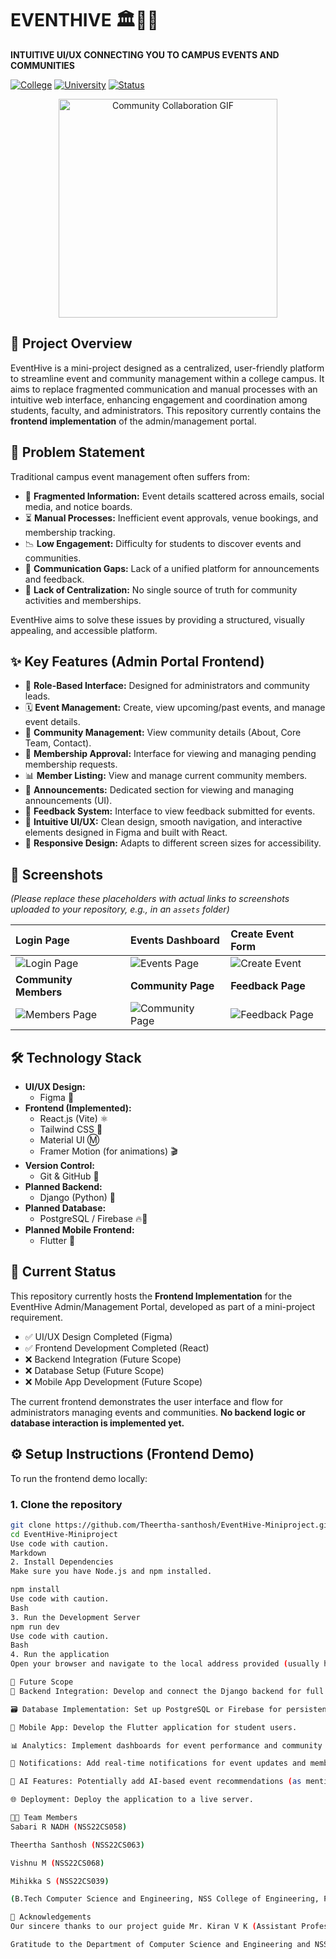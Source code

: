 # EVENTHIVE 🏛️📅🤝

**INTUITIVE UI/UX CONNECTING YOU TO CAMPUS EVENTS AND COMMUNITIES**

[![College](https://img.shields.io/badge/College-NSSCE%20Palakkad-blue)](https://nssce.ac.in/) [![University](https://img.shields.io/badge/University-APJ%20AKTU-red)](https://ktu.edu.in/eu/core/user/home.htm) [![Status](https://img.shields.io/badge/Status-Frontend%20Complete%20(Mini%20Project)-brightgreen)](#-current-status)

<!-- Optional: Add a banner image or GIF here if you have one -->
<!-- Example: ![EventHive Banner](link/to/your/banner.png) -->
<p align="center">
  <img src="https://media.giphy.com/media/v1.Y2lkPTc5MGI3NjExa2tvdjVvZm1rbjl6c2N4Z2V6cW83bzJkbG00ZmJkbmoyMnI4ZTN2MiZlcD12MV9pbnRlcm5hbF9naWZfYnlfaWQmY3Q9Zw/QkDEMy8qr1Y1r9t2L3/giphy.gif" width="350" alt="Community Collaboration GIF">
</p>

## 🚀 Project Overview

EventHive is a mini-project designed as a centralized, user-friendly platform to streamline event and community management within a college campus. It aims to replace fragmented communication and manual processes with an intuitive web interface, enhancing engagement and coordination among students, faculty, and administrators. This repository currently contains the **frontend implementation** of the admin/management portal.

## 🤔 Problem Statement

Traditional campus event management often suffers from:

*   🤯 **Fragmented Information:** Event details scattered across emails, social media, and notice boards.
*   ⏳ **Manual Processes:** Inefficient event approvals, venue bookings, and membership tracking.
*   📉 **Low Engagement:** Difficulty for students to discover events and communities.
*   🚧 **Communication Gaps:** Lack of a unified platform for announcements and feedback.
*   👥 **Lack of Centralization:** No single source of truth for community activities and memberships.

EventHive aims to solve these issues by providing a structured, visually appealing, and accessible platform.

## ✨ Key Features (Admin Portal Frontend)

*   👤 **Role-Based Interface:** Designed for administrators and community leads.
*   🗓️ **Event Management:** Create, view upcoming/past events, and manage event details.
*   👥 **Community Management:** View community details (About, Core Team, Contact).
*   🙋 **Membership Approval:** Interface for viewing and managing pending membership requests.
*   📊 **Member Listing:** View and manage current community members.
*   📢 **Announcements:** Dedicated section for viewing and managing announcements (UI).
*   📝 **Feedback System:** Interface to view feedback submitted for events.
*   🎨 **Intuitive UI/UX:** Clean design, smooth navigation, and interactive elements designed in Figma and built with React.
*   📱 **Responsive Design:** Adapts to different screen sizes for accessibility.

## 📸 Screenshots

*(Please replace these placeholders with actual links to screenshots uploaded to your repository, e.g., in an `assets` folder)*

| Login Page                                 | Events Dashboard                          | Create Event Form                          |
| :----------------------------------------- | :---------------------------------------- | :--------------------------------------- |
| ![Login Page](assets/login_page.png)       | ![Events Page](assets/events_page.png)    | ![Create Event](assets/create_event.png) |
| **Community Members**                      | **Community Page**                        | **Feedback Page**                        |
| ![Members Page](assets/members_page.png)   | ![Community Page](assets/community_page.png) | ![Feedback Page](assets/feedback_page.png) |

## 🛠️ Technology Stack

*   **UI/UX Design:**
    *   Figma 🎨
*   **Frontend (Implemented):**
    *   React.js (Vite) ⚛️
    *   Tailwind CSS 💨
    *   Material UI Ⓜ️
    *   Framer Motion (for animations) 🎬
*   **Version Control:**
    *   Git & GitHub 🐙
*   **Planned Backend:**
    *   Django (Python) 🐍
*   **Planned Database:**
    *   PostgreSQL / Firebase 🔥🐘
*   **Planned Mobile Frontend:**
    *   Flutter 📱

## 🚧 Current Status

This repository currently hosts the **Frontend Implementation** for the EventHive Admin/Management Portal, developed as part of a mini-project requirement.

*   ✅ UI/UX Design Completed (Figma)
*   ✅ Frontend Development Completed (React)
*   ❌ Backend Integration (Future Scope)
*   ❌ Database Setup (Future Scope)
*   ❌ Mobile App Development (Future Scope)

The current frontend demonstrates the user interface and flow for administrators managing events and communities. **No backend logic or database interaction is implemented yet.**

## ⚙️ Setup Instructions (Frontend Demo)

To run the frontend demo locally:

### 1. Clone the repository

```bash
git clone https://github.com/Theertha-santhosh/EventHive-Miniproject.git
cd EventHive-Miniproject
Use code with caution.
Markdown
2. Install Dependencies
Make sure you have Node.js and npm installed.

npm install
Use code with caution.
Bash
3. Run the Development Server
npm run dev
Use code with caution.
Bash
4. Run the application
Open your browser and navigate to the local address provided (usually http://localhost:5173 or similar). You can now interact with the frontend UI demo.

🚀 Future Scope
🔌 Backend Integration: Develop and connect the Django backend for full functionality (authentication, data storage, API endpoints).

🗃️ Database Implementation: Set up PostgreSQL or Firebase for persistent data storage.

📱 Mobile App: Develop the Flutter application for student users.

📊 Analytics: Implement dashboards for event performance and community engagement tracking.

🔔 Notifications: Add real-time notifications for event updates and membership requests.

🤖 AI Features: Potentially add AI-based event recommendations (as mentioned in report scope).

🌐 Deployment: Deploy the application to a live server.

🧑‍💻 Team Members
Sabari R NADH (NSS22CS058)

Theertha Santhosh (NSS22CS063)

Vishnu M (NSS22CS068)

Mihikka S (NSS22CS039)

(B.Tech Computer Science and Engineering, NSS College of Engineering, Palakkad)

🙏 Acknowledgements
Our sincere thanks to our project guide Mr. Kiran V K (Assistant Professor, CSE Dept) for his valuable guidance.

Gratitude to the Department of Computer Science and Engineering and NSS College of Engineering, Palakkad for providing the resources and opportunity.
